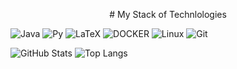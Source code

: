 <p align="center">
# My Stack of Technlologies

![Java](https://img.shields.io/badge/java-%23ED8B00.svg?style=for-the-badge&logo=java&logoColor=white) ![Py](https://img.shields.io/badge/PYTHON-black?style=for-the-badge&logo=python&logoColor=gold) ![LaTeX](https://img.shields.io/badge/latex-%23008080.svg?style=for-the-badge&logo=latex&logoColor=white) ![DOCKER](https://img.shields.io/badge/DOCKER-black?style=for-the-badge&logo=docker&logoColor=blue) ![Linux](https://img.shields.io/badge/Linux-FCC624?style=for-the-badge&logo=linux&logoColor=black) ![Git](https://img.shields.io/badge/git-%23F05033.svg?style=for-the-badge&logo=git&logoColor=white)

![GitHub Stats](https://github-readme-stats.vercel.app/api?username=AlexDyakonov&theme=radical)
![Top Langs](https://github-readme-stats.vercel.app/api/top-langs/?username=AlexDyakonov&theme=radical)
</p>

